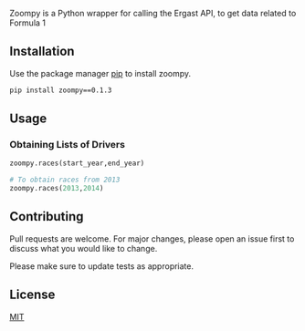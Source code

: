 
Zoompy is a Python wrapper for calling the Ergast API, to get data related to Formula 1

## Installation

Use the package manager [pip](https://pip.pypa.io/en/stable/) to install zoompy.

```bash
pip install zoompy==0.1.3
```

## Usage

### Obtaining Lists of Drivers 
```python
zoompy.races(start_year,end_year)

# To obtain races from 2013
zoompy.races(2013,2014)

```

## Contributing
Pull requests are welcome. For major changes, please open an issue first to discuss what you would like to change.

Please make sure to update tests as appropriate.

## License
[MIT](https://choosealicense.com/licenses/mit/)
